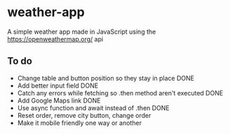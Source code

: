 # weather-app
A simple weather app made in JavaScript using the https://openweathermap.org/ api

## To do
- Change table and button position so they stay in place DONE
- Add better input field DONE
- Catch any errors while fetching so .then method aren't executed DONE
- Add Google Maps link DONE
- Use async function and await instead of .then DONE
- Reset order, remove city button, change order
- Make it mobile friendly one way or another